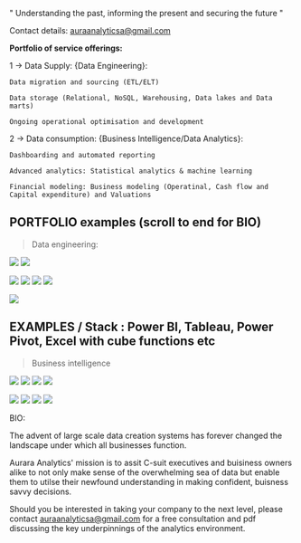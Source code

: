 
" Understanding the past, informing the present and securing the future "

Contact details: auraanalyticsa@gmail.com

**Portfolio of service offerings:**

1 -> Data Supply: {Data Engineering}:

    Data migration and sourcing (ETL/ELT)
    
    Data storage (Relational, NoSQL, Warehousing, Data lakes and Data marts)
    
    Ongoing operational optimisation and development 
    
2 -> Data consumption: {Business Intelligence/Data Analytics}:

    Dashboarding and automated reporting
    
    Advanced analytics: Statistical analytics & machine learning 
    
    Financial modeling: Business modeling (Operatinal, Cash flow and Capital expenditure) and Valuations

##  PORTFOLIO examples (scroll to end for BIO) 

> Data engineering: 

![](/images/Spyder.png)
![](/images/Python_i.PNG) 

![](/images/PowerQuery_i.PNG)
![](/images/ERD_i.PNG)
![](/images/Normalised.PNG)
![](/images/Schema_PBIfinancialanalytics.PNG)

![](/images/SQL_i.PNG)

##  EXAMPLES / Stack : Power BI, Tableau, Power Pivot, Excel with cube functions etc

> Business intelligence

![](/images/Uni_work1.PNG) 
![](/images/Uni_work2_Tab.PNG) 
![](/images/Store_analysis_PBI.PNG) 
![](/images/StoreAnalysis_PBI2.PNG) 

![](/images/SensitivityAnalysis2.PNG) 
![](/images/SensitivityAnalysis.PNG) 
![](/images/Operational_modeling.PNG) 
![](/images/Capture.PNG)      

BIO: 

The advent of large scale data creation systems has forever changed the landscape under which all businesses function. 

Aurara Analytics' mission is to assit C-suit executives and buisiness owners alike to not only make sense of the overwhelming sea of data but enable them to 
utilse their newfound understanding in making confident, buisness savvy decisions.

Should you be interested in taking your company to the next level, please contact auraanalyticsa@gmail.com for a free consultation and pdf discussing the key underpinnings of the analytics environment.
